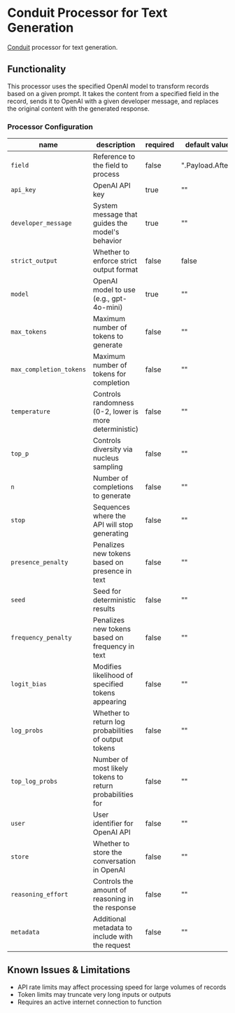 # Conduit Processor for Text Generation

[Conduit](https://conduit.io) processor for text generation.

## Functionality

This processor uses the specified OpenAI model to transform records based on a given prompt. It takes the content from a specified field in the record, sends it to OpenAI with a given developer message, and replaces the original content with the generated response.

### Processor Configuration

| name                    | description                                              | required | default value    |
| ----------------------- | -------------------------------------------------------- | -------- | ---------------- |
| `field`                 | Reference to the field to process                        | false    | ".Payload.After" |
| `api_key`               | OpenAI API key                                           | true     | ""               |
| `developer_message`     | System message that guides the model's behavior          | true     | ""               |
| `strict_output`         | Whether to enforce strict output format                  | false    | false            |
| `model`                 | OpenAI model to use (e.g., gpt-4o-mini)                  | true     | ""               |
| `max_tokens`            | Maximum number of tokens to generate                     | false    | ""               |
| `max_completion_tokens` | Maximum number of tokens for completion                  | false    | ""               |
| `temperature`           | Controls randomness (0-2, lower is more deterministic)   | false    | ""               |
| `top_p`                 | Controls diversity via nucleus sampling                  | false    | ""               |
| `n`                     | Number of completions to generate                        | false    | ""               |
| `stop`                  | Sequences where the API will stop generating             | false    | ""               |
| `presence_penalty`      | Penalizes new tokens based on presence in text           | false    | ""               |
| `seed`                  | Seed for deterministic results                           | false    | ""               |
| `frequency_penalty`     | Penalizes new tokens based on frequency in text          | false    | ""               |
| `logit_bias`            | Modifies likelihood of specified tokens appearing        | false    | ""               |
| `log_probs`             | Whether to return log probabilities of output tokens     | false    | ""               |
| `top_log_probs`         | Number of most likely tokens to return probabilities for | false    | ""               |
| `user`                  | User identifier for OpenAI API                           | false    | ""               |
| `store`                 | Whether to store the conversation in OpenAI              | false    | ""               |
| `reasoning_effort`      | Controls the amount of reasoning in the response         | false    | ""               |
| `metadata`              | Additional metadata to include with the request          | false    | ""               |

## Known Issues & Limitations

- API rate limits may affect processing speed for large volumes of records
- Token limits may truncate very long inputs or outputs
- Requires an active internet connection to function
